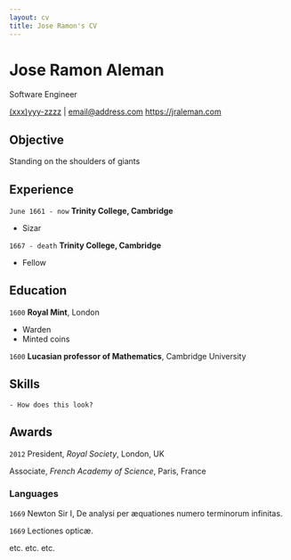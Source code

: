 ```yaml
---
layout: cv
title: Jose Ramon's CV
---
```

# Jose Ramon Aleman
Software Engineer

<div id="webaddress">
  <a href="#">(xxx)yyy-zzzz</a> 
 | <a href="#">email@address.com</a>
  <a href="http://jraleman.com">https://jraleman.com</a>
</div>

## Objective

Standing on the shoulders of giants

## Experience

`June 1661 - now`
__Trinity College, Cambridge__
- Sizar

`1667 - death`
__Trinity College, Cambridge__
- Fellow

## Education

`1600`
__Royal Mint__, London

- Warden
- Minted coins

`1600`
__Lucasian professor of Mathematics__, Cambridge University

## Skills

```
- How does this look?
```

## Awards

`2012`
President, *Royal Society*, London, UK

Associate, *French Academy of Science*, Paris, France

### Languages

`1669`
Newton Sir I, De analysi per æquationes numero terminorum infinitas. 

`1669`
Lectiones opticæ.

etc. etc. etc.

<!-- ### Footer

Last updated: March 2020 -->
